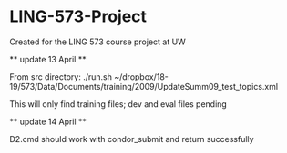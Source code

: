# LING-573-Project
Created for the LING 573 course project at UW

** update 13 April **

From src directory: ./run.sh ~/dropbox/18-19/573/Data/Documents/training/2009/UpdateSumm09\_test\_topics.xml

This will only find training files; dev and eval files pending

** update 14 April **

D2.cmd should work with condor\_submit and return successfully 
